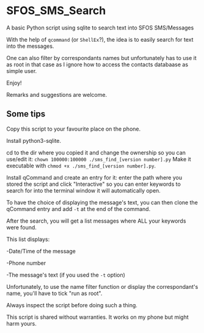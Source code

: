# SFOS_SMS_Search
A basic Python script using sqlite to search text into SFOS SMS/Messages

With the help of ```qcommand``` (or ```ShellEx```?), the idea is to easily search for text into the messages.

One can also filter by correspondants names but unfortunately has to use it as root in that case as I ignore how to access the contacts databaase as simple user.

Enjoy!

Remarks and suggestions are welcome.


## Some tips
Copy this script to your favourite place on the phone.

Install python3-sqlite.

cd to the dir where you copied it and change the ownership so you can use/edit it: ```chown 100000:100000 ./sms_find_[version number].py```
Make it executable with ```chmod +x ./sms_find_[version number].py```.

Install qCommand and create an entry for it: enter the path where you stored the script and click "Interactive" so you can enter keywords to search for into the terminal window it will automatically open.

To have the choice of displaying the message's text, you can then clone the qCommand entry and add ```-t``` at the end of the command. 



After the search, you will get a list messages where ALL your keywords were found.

This list displays:

-Date/Time of the message

-Phone number

-The message's text (if you used the ```-t``` option)

Unfortunately, to use the name filter function or display the correspondant's name, you'll have to tick "run as root". 

Always inspect the script before doing such a thing.

This script is shared without warranties. It works on my phone but might harm yours.
